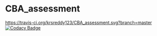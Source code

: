 # CBA_assessment
https://travis-ci.org/krsreddy123/CBA_assessment.svg?branch=master
[![Codacy Badge](https://api.codacy.com/project/badge/Grade/04a22d86919f4cf1bdfa84f114016635)](https://www.codacy.com/app/krsreddy123/CBA_assessment?utm_source=github.com&amp;utm_medium=referral&amp;utm_content=krsreddy123/CBA_assessment&amp;utm_campaign=Badge_Grade)

